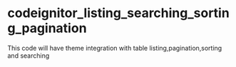 # codeignitor_listing_searching_sorting_pagination
This code will have theme integration with table listing,pagination,sorting and searching
